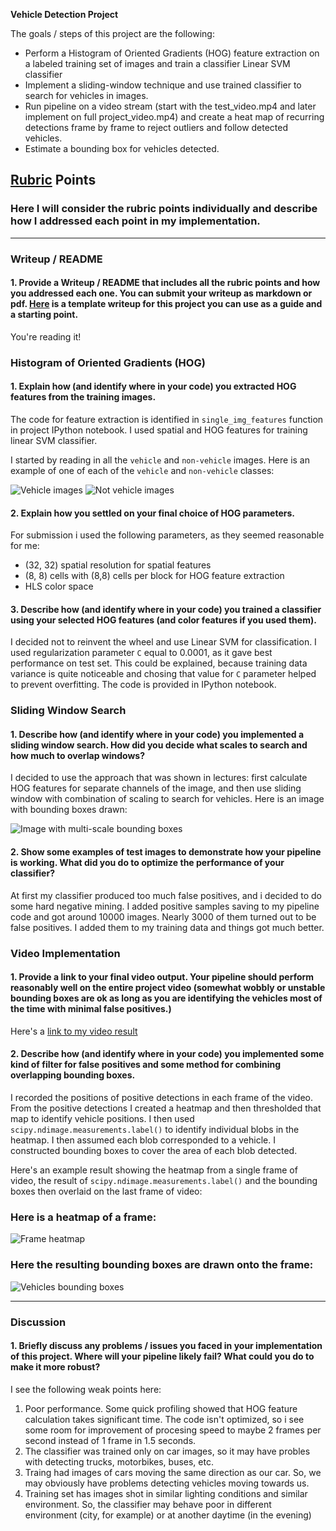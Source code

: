 **Vehicle Detection Project**

The goals / steps of this project are the following:

* Perform a Histogram of Oriented Gradients (HOG) feature extraction on a labeled training set of images and train a classifier Linear SVM classifier
* Implement a sliding-window technique and use trained classifier to search for vehicles in images.
* Run pipeline on a video stream (start with the test_video.mp4 and later implement on full project_video.mp4) and create a heat map of recurring detections frame by frame to reject outliers and follow detected vehicles.
* Estimate a bounding box for vehicles detected.

[//]: # (Image References)
[vehicles]: ./examples/vehicles.png
[not_vehicles]: ./examples/not_vehicles.png
[multiscale_bb]: ./examples/bboxes_multiscale.png
[heatmap]: ./examples/heatmap.png
[bboxes_result]: ./examples/bboxes_result.png
[video1]: ./project_video.mp4

## [Rubric](https://review.udacity.com/#!/rubrics/513/view) Points
### Here I will consider the rubric points individually and describe how I addressed each point in my implementation.  

---
### Writeup / README

#### 1. Provide a Writeup / README that includes all the rubric points and how you addressed each one.  You can submit your writeup as markdown or pdf.  [Here](https://github.com/udacity/CarND-Vehicle-Detection/blob/master/writeup_template.md) is a template writeup for this project you can use as a guide and a starting point.  

You're reading it!

### Histogram of Oriented Gradients (HOG)

#### 1. Explain how (and identify where in your code) you extracted HOG features from the training images.

The code for feature extraction is identified in `single_img_features` function in project IPython notebook.
I used spatial and HOG features for training linear SVM classifier.

I started by reading in all the `vehicle` and `non-vehicle` images.  Here is an example of one of each of the `vehicle` and `non-vehicle` classes:

![Vehicle images][vehicles]
![Not vehicle images][not_vehicles]


#### 2. Explain how you settled on your final choice of HOG parameters.

For submission i used the following parameters, as they seemed reasonable for me:
 - (32, 32) spatial resolution for spatial features
 - (8, 8) cells with (8,8) cells per block for HOG feature extraction
 - HLS color space

#### 3. Describe how (and identify where in your code) you trained a classifier using your selected HOG features (and color features if you used them).

I decided not to reinvent the wheel and use Linear SVM for classification. I used regularization parameter `C` equal to 0.0001, as it gave best performance on test set. This could be explained, because training data variance is quite noticeable and chosing that value for `C` parameter helped to prevent overfitting. The code is provided in IPython notebook.

### Sliding Window Search

#### 1. Describe how (and identify where in your code) you implemented a sliding window search.  How did you decide what scales to search and how much to overlap windows?

I decided to use the approach that was shown in lectures: first calculate HOG features for separate channels of the image, and then use sliding window with combination of scaling to search for vehicles. Here is an image with bounding boxes drawn:

![Image with multi-scale bounding boxes][multiscale_bb]

#### 2. Show some examples of test images to demonstrate how your pipeline is working.  What did you do to optimize the performance of your classifier?

At first my classifier produced too much false positives, and i decided to do some hard negative mining. I added positive samples saving to my pipeline code and got around 10000 images. Nearly 3000 of them turned out to be false positives. I added them to my training data and things got much better.

### Video Implementation

#### 1. Provide a link to your final video output.  Your pipeline should perform reasonably well on the entire project video (somewhat wobbly or unstable bounding boxes are ok as long as you are identifying the vehicles most of the time with minimal false positives.)
Here's a [link to my video result](./project_video.mp4)


#### 2. Describe how (and identify where in your code) you implemented some kind of filter for false positives and some method for combining overlapping bounding boxes.

I recorded the positions of positive detections in each frame of the video.  From the positive detections I created a heatmap and then thresholded that map to identify vehicle positions.  I then used `scipy.ndimage.measurements.label()` to identify individual blobs in the heatmap.  I then assumed each blob corresponded to a vehicle.  I constructed bounding boxes to cover the area of each blob detected.  

Here's an example result showing the heatmap from a single frame of video, the result of `scipy.ndimage.measurements.label()` and the bounding boxes then overlaid on the last frame of video:

### Here is a heatmap of a frame:

![Frame heatmap][heatmap]

### Here the resulting bounding boxes are drawn onto the frame:
![Vehicles bounding boxes][bboxes_result]



---

### Discussion

#### 1. Briefly discuss any problems / issues you faced in your implementation of this project.  Where will your pipeline likely fail?  What could you do to make it more robust?

I see the following weak points here:
1. Poor performance. Some quick profiling showed that HOG feature calculation takes significant time. The code isn't optimized, so i see some room for improvement of procesing speed to maybe 2 frames per second instead of 1 frame in 1.5 seconds.
2. The classifier was trained only on car images, so it may have probles with detecting trucks, motorbikes, buses, etc.
3. Traing had images of cars moving the same direction as our car. So, we may obviously have problems detecting vehicles moving towards us. 
4. Training set has images shot in similar lighting conditions and similar environment. So, the classifier may behave poor in different environment (city, for example) or at another daytime (in the evening)
